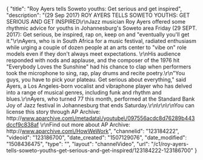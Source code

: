 {
    "title": "Roy Ayers tells Soweto youths: Get serious and get inspired",
    "description": "(29 Sep 2017) ROY AYERS TELLS SOWETO YOUTHS: GET SERIOUS AND GET INSPIRED\r\nJazz musician Roy Ayers offered some rhythmic advice for youths in Johannesburg's Soweto area Friday (29 SEPT. 2017): Get serious, be inspired, rap on, keep on and \"eventually you'll get it.\"\r\nAyers, who is in South Africa for a music festival, radiated enthusiasm while urging a couple of dozen people at an arts center to \"vibe on\" role models even if they don't always meet expectations. \r\nHis audience responded with nods and applause, and the composer of the 1976 hit \"Everybody Loves the Sunshine\" had his chance to clap when performers took the microphone to sing, rap, play drums and recite poetry.\r\n\"You guys, you have to pick your plateau. Get serious about everything,\" said Ayers, a Los Angeles-born vocalist and vibraphone player who has delved into a range of musical genres, including funk and rhythm and blues.\r\nAyers, who turned 77 this month, performed at the Standard Bank Joy of Jazz festival in Johannesburg that ends Saturday.\r\n\r\n\r\nYou can license this story through AP Archive: http:\/\/www.aparchive.com\/metadata\/youtube\/097556acdc8d76289b443dccf9c838af \r\nFind out more about AP Archive: http:\/\/www.aparchive.com\/HowWeWork",
    "channelid": "123184222",
    "videoid": "123186700",
    "date_created": "1507129076",
    "date_modified": "1508436475",
    "type": "",
    "layout": "channelVideo",
    "url": "\/c1\/roy-ayers-tells-soweto-youths-get-serious-and-get-inspired\/123184222-123186700"
}